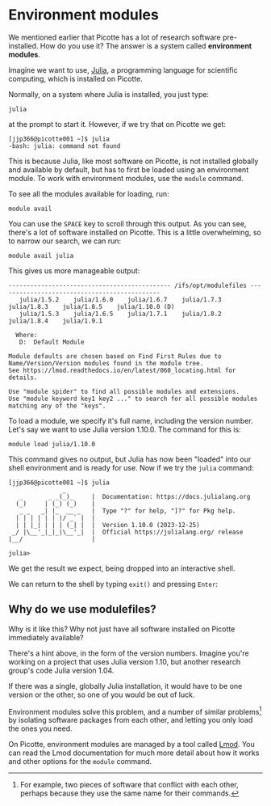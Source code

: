 # Environment modules

 We mentioned earlier that Picotte has a lot of research software pre-installed.
 How do you use it? The answer is a system called **environment modules**.

 Imagine we want to use, [Julia](https://julialang.org/), a programming language
 for scientific computing, which is installed on Picotte.

 Normally, on a system where Julia is installed, you just type:

 ```
julia
 ```

 at the prompt to start it. However, if we try that on Picotte we get:

 ```
[jjp366@picotte001 ~]$ julia
-bash: julia: command not found
 ```

 This is because Julia, like most software on Picotte, is not installed globally
and available by default, but has to first be loaded using an environment
 module. To work with environment modules, use the `module` command.

 To see all the modules available for loading, run:

 ```
module avail
 ```

You can use the `SPACE` key to scroll through this output. As you can see,
there's a lot of software installed on Picotte. This is a little overwhelming,
so to narrow our search, we can run:

```
module avail julia
```

This gives us more manageable output:

```
--------------------------------------------- /ifs/opt/modulefiles ---------------------------------------------
   julia/1.5.2    julia/1.6.0    julia/1.6.7    julia/1.7.3    julia/1.8.3    julia/1.8.5    julia/1.10.0 (D)
   julia/1.5.3    julia/1.6.5    julia/1.7.1    julia/1.8.2    julia/1.8.4    julia/1.9.1

  Where:
   D:  Default Module

Module defaults are chosen based on Find First Rules due to Name/Version/Version modules found in the module tree.
See https://lmod.readthedocs.io/en/latest/060_locating.html for details.

Use "module spider" to find all possible modules and extensions.
Use "module keyword key1 key2 ..." to search for all possible modules matching any of the "keys".
```

To load a module, we specify it's full name, including the version number. Let's
say we want to use Julia version 1.10.0. The command for this is:

```
module load julia/1.10.0
```

This command gives no output, but Julia has now been "loaded" into our shell
environment and is ready for use. Now if we try the `julia` command:

```
[jjp366@picotte001 ~]$ julia
               _
   _       _ _(_)_     |  Documentation: https://docs.julialang.org
  (_)     | (_) (_)    |
   _ _   _| |_  __ _   |  Type "?" for help, "]?" for Pkg help.
  | | | | | | |/ _` |  |
  | | |_| | | | (_| |  |  Version 1.10.0 (2023-12-25)
 _/ |\__'_|_|_|\__'_|  |  Official https://julialang.org/ release
|__/                   |

julia>
```

We get the result we expect, being dropped into an interactive shell.

We can return to the shell by typing `exit()` and pressing `Enter`:

## Why do we use modulefiles?

Why is it like this? Why not just have all software installed on Picotte
immediately available?

There's a hint above, in the form of the version numbers. Imagine you're working
on a project that uses Julia version 1.10, but another research group's code
Julia version 1.04.

If there was a single, globally Julia installation, it would have to be one
version or the other, so one of you would be out of luck.

Environment modules solve this problem, and a number of similar
problems[^problems] by isolating software packages from each other, and letting
you only load the ones you need.

On Picotte, environment modules are managed by a tool called
[Lmod](https://lmod.readthedocs.io/en/latest/index.html). You can read the Lmod
documentation for much more detail about how it works and other options for the
`module` command.

[^problems]: For example, two pieces of software that conflict with each other,
    perhaps because they use the same name for their commands.